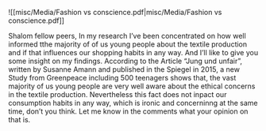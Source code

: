 ![[misc/Media/Fashion vs conscience.pdf|misc/Media/Fashion vs conscience.pdf]]

Shalom fellow peers,
In my research I’ve been concentrated on how well informed tthe majority of of us young people about the textile production and if that influences our shopping habits in any way. And I’ll like to give you some insight on my findings.
According to the Article “Jung und unfair”, written by Susanne Amann and published in the Spiegel in 2015, a new Study from Greenpeace including 500 teenagers shows that, the vast majority of us young people are very well aware about the ethical concerns in the textile production. Nevertheless this fact does not inpact our consumption habits in any way, which is ironic and concerninng at the same time, don’t you think. Let me know in the comments what your opinion on that is. 